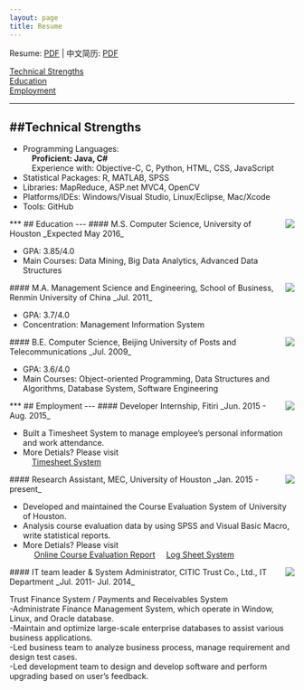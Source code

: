```yaml
---
layout: page
title: Resume
---
```


Resume: [PDF](http://www.yiwenshi.com/files/YiwenShi_CV_en.pdf) | 中文简历: [PDF](http://www.yiwenshi.com/files/YiwenShi_CV_cn.pdf)

[Technical Strengths](#Technical)<br>
[Education](#Education)<br>
[Employment](#Employment)
<span id="Technical">
***
##Technical Strengths
---
</span>

- Programming Languages: <br>
&nbsp;&nbsp;&nbsp;&nbsp;__Proficient: Java, C#__  <br>
&nbsp;&nbsp;&nbsp;&nbsp;Experience with: Objective-C, C, Python, HTML, CSS, JavaScript 
- Statistical Packages: R, MATLAB, SPSS
- Libraries: MapReduce, ASP.net MVC4, OpenCV 
- Platforms/IDEs: Windows/Visual Studio, Linux/Eclipse, Mac/Xcode
- Tools: GitHub

<span id="Education">
***
## Education
---
</span>
<img align="right" src="http://yiwenshi.com/image/UH.jpg">
#### M.S. Computer Science, University of Houston	
_Expected May 2016_

- GPA: 3.85/4.0
- Main Courses: Data Mining, Big Data Analytics, Advanced Data Structures

<img align="right" src="http://yiwenshi.com/image/RUC.jpg">
#### M.A. Management Science and Engineering, School of Business, Renmin University of China
_Jul. 2011_

- GPA: 3.7/4.0
- Concentration: Management Information System

<img align="right" src="http://yiwenshi.com/image/BUPT.jpg">
#### B.E. Computer Science, Beijing University of Posts and Telecommunications
_Jul. 2009_

- GPA: 3.6/4.0
- Main Courses: Object-oriented Programming, Data Structures and Algorithms, Database System, Software Engineering

<span id="Employment">
***
## Employment
---
</span>
<img align="right" src="http://yiwenshi.com/image/Fitiri.jpg">
#### Developer Internship, Fitiri
_Jun. 2015 - Aug. 2015_

- Built a Timesheet System to manage employee’s personal information and work attendance. 
- More Detials? Please visit <br>
&nbsp;&nbsp;&nbsp;&nbsp;[Timesheet System](http://yiwenshi.com/project/#Timesheet)

<img align="right" src="http://yiwenshi.com/image/UH.jpg">
#### Research Assistant, MEC, University of Houston
_Jan. 2015 - present_

- Developed and maintained the Course Evaluation System of University of Houston.
- Analysis course evaluation data by using SPSS and Visual Basic Macro, write statistical reports.
- More Detials? Please visit <br>
&nbsp;&nbsp;&nbsp;&nbsp;
<a href="http://yiwenshi.com/project/#EvalRpt" target="_blank">Online Course Evaluation Report</a> 
&nbsp;&nbsp;&nbsp;&nbsp;[Log Sheet System](http://yiwenshi.com/project/#LogSheet) 

<img align="right" src="http://yiwenshi.com/image/CITICT.jpg">
#### IT team leader & System Administrator, CITIC Trust Co., Ltd., IT Department
_Jul. 2011- Jul. 2014_

Trust Finance System / Payments and Receivables System<br>
-Administrate Finance Management System, which operate in Window, Linux, and Oracle database.<br>
-Maintain and optimize large-scale enterprise databases to assist various business applications.<br>
-Led business team to analyze business process, manage requirement and design test cases.<br>
-Led development team to design and develop software and perform upgrading based on user’s feedback.